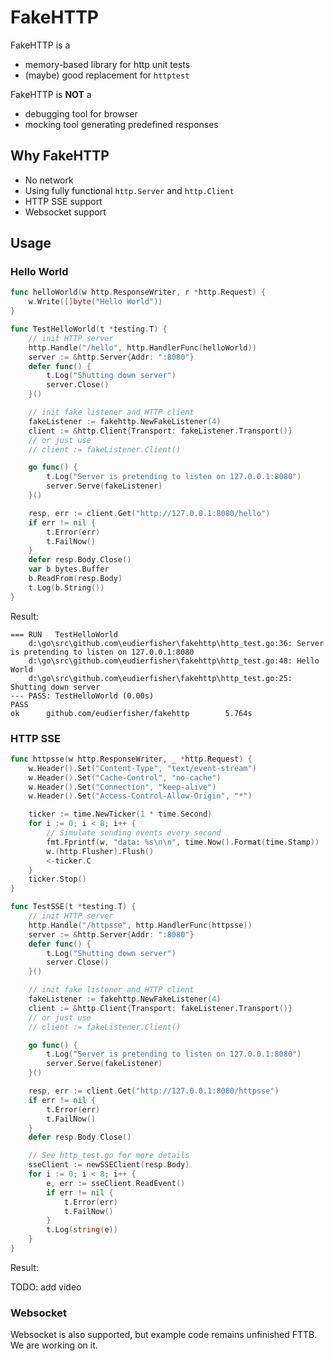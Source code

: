 # FakeHTTP

FakeHTTP is a

- memory-based library for http unit tests
- (maybe) good replacement for `httptest`

FakeHTTP is **NOT** a

- debugging tool for browser
- mocking tool generating predefined responses

## Why FakeHTTP

- No network
- Using fully functional `http.Server` and `http.Client`
- HTTP SSE support
- Websocket support

## Usage

### Hello World

```go
func helloWorld(w http.ResponseWriter, r *http.Request) {
	w.Write([]byte("Hello World"))
}

func TestHelloWorld(t *testing.T) {
	// init HTTP server
	http.Handle("/hello", http.HandlerFunc(helloWorld))
	server := &http.Server{Addr: ":8080"}
	defer func() {
		t.Log("Shutting down server")
		server.Close()
	}()

	// init fake listener and HTTP client
	fakeListener := fakehttp.NewFakeListener(4)
	client := &http.Client{Transport: fakeListener.Transport()}
	// or just use
	// client := fakeListener.Client()

	go func() {
		t.Log("Server is pretending to listen on 127.0.0.1:8080")
		server.Serve(fakeListener)
	}()

	resp, err := client.Get("http://127.0.0.1:8080/hello")
	if err != nil {
		t.Error(err)
		t.FailNow()
	}
	defer resp.Body.Close()
	var b bytes.Buffer
	b.ReadFrom(resp.Body)
	t.Log(b.String())
}
```

Result:
```shell
=== RUN   TestHelloWorld
    d:\go\src\github.com\eudierfisher\fakehttp\http_test.go:36: Server is pretending to listen on 127.0.0.1:8080
    d:\go\src\github.com\eudierfisher\fakehttp\http_test.go:48: Hello World
    d:\go\src\github.com\eudierfisher\fakehttp\http_test.go:25: Shutting down server
--- PASS: TestHelloWorld (0.00s)
PASS
ok      github.com/eudierfisher/fakehttp        5.764s
```

### HTTP SSE

```go
func httpsse(w http.ResponseWriter, _ *http.Request) {
	w.Header().Set("Content-Type", "text/event-stream")
	w.Header().Set("Cache-Control", "no-cache")
	w.Header().Set("Connection", "keep-alive")
	w.Header().Set("Access-Control-Allow-Origin", "*")

	ticker := time.NewTicker(1 * time.Second)
	for i := 0; i < 8; i++ {
		// Simulate sending events every second
		fmt.Fprintf(w, "data: %s\n\n", time.Now().Format(time.Stamp))
		w.(http.Flusher).Flush()
		<-ticker.C
	}
	ticker.Stop()
}

func TestSSE(t *testing.T) {
	// init HTTP server
	http.Handle("/httpsse", http.HandlerFunc(httpsse))
	server := &http.Server{Addr: ":8080"}
	defer func() {
		t.Log("Shutting down server")
		server.Close()
	}()

	// init fake listener and HTTP client
	fakeListener := fakehttp.NewFakeListener(4)
	client := &http.Client{Transport: fakeListener.Transport()}
	// or just use
	// client := fakeListener.Client()

	go func() {
		t.Log("Server is pretending to listen on 127.0.0.1:8080")
		server.Serve(fakeListener)
	}()

	resp, err := client.Get("http://127.0.0.1:8080/httpsse")
	if err != nil {
		t.Error(err)
		t.FailNow()
	}
	defer resp.Body.Close()

	// See http_test.go for more details
	sseClient := newSSEClient(resp.Body)
	for i := 0; i < 8; i++ {
		e, err := sseClient.ReadEvent()
		if err != nil {
			t.Error(err)
			t.FailNow()
		}
		t.Log(string(e))
	}
}
```

Result:

TODO: add video

### Websocket

Websocket is also supported, but example code remains unfinished FTTB. We are working on it.